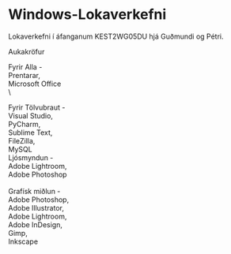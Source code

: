 # Windows-Lokaverkefni
Lokaverkefni í áfanganum KEST2WG05DU hjá Guðmundi og Pétri.


Aukakröfur

Fyrir Alla - \
  Prentarar, \
  Microsoft Office \
  \

Fyrir Tölvubraut - \
  Visual Studio, \
  PyCharm, \
  Sublime Text, \
  FileZilla, \
  MySQL
  \
Ljósmyndun - \
  Adobe Lightroom, \
  Adobe Photoshop \
  \
Grafísk miðlun - \
  Adobe Photoshop, \
  Adobe Illustrator, \
  Adobe Lightroom, \
  Adobe InDesign, \
  Gimp, \
  Inkscape
  



